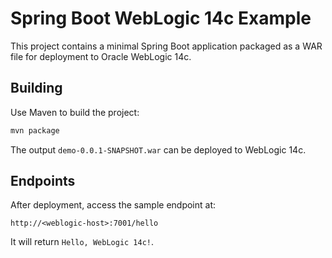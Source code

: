 # Spring Boot WebLogic 14c Example

This project contains a minimal Spring Boot application packaged as a WAR file for deployment to Oracle WebLogic 14c.

## Building

Use Maven to build the project:

```bash
mvn package
```

The output `demo-0.0.1-SNAPSHOT.war` can be deployed to WebLogic 14c.

## Endpoints

After deployment, access the sample endpoint at:

```
http://<weblogic-host>:7001/hello
```

It will return `Hello, WebLogic 14c!`.
